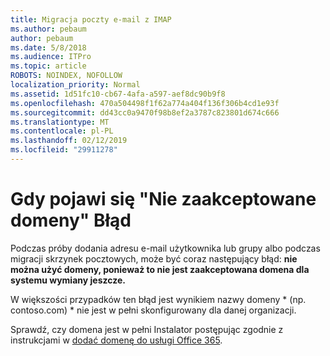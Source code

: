 ```yaml
---
title: Migracja poczty e-mail z IMAP
ms.author: pebaum
author: pebaum
ms.date: 5/8/2018
ms.audience: ITPro
ms.topic: article
ROBOTS: NOINDEX, NOFOLLOW
localization_priority: Normal
ms.assetid: 1d51fc10-cb67-4afa-a597-aef8dc90b9f8
ms.openlocfilehash: 470a504498f1f62a774a404f136f306b4cd1e93f
ms.sourcegitcommit: dd43cc0a9470f98b8ef2a3787c823801d674c666
ms.translationtype: MT
ms.contentlocale: pl-PL
ms.lasthandoff: 02/12/2019
ms.locfileid: "29911278"
---
```

# <a name="when-you-get-a-not-an-accepted-domain-error"></a>Gdy pojawi się "Nie zaakceptowane domeny" Błąd

Podczas próby dodania adresu e-mail użytkownika lub grupy albo podczas migracji skrzynek pocztowych, może być coraz następujący błąd: **nie można użyć domeny, ponieważ to nie jest zaakceptowana domena dla systemu wymiany jeszcze.**
  
W większości przypadków ten błąd jest wynikiem nazwy domeny * (np. contoso.com) * nie jest w pełni skonfigurowany dla danej organizacji. 
  
Sprawdź, czy domena jest w pełni Instalator postępując zgodnie z instrukcjami w [dodać domenę do usługi Office 365](https://support.office.com/article/6383f56d-3d09-4dcb-9b41-b5f5a5efd611).
  

